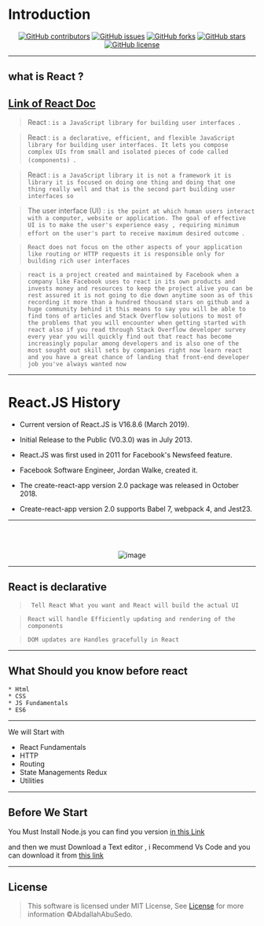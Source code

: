 # Introduction

<div align="center">

[![GitHub contributors](https://img.shields.io/github/contributors/abdallahabusedo/LearnReact)](https://github.com/abdallahabusedo/LearnReact/contributors)
[![GitHub issues](https://img.shields.io/github/issues/abdallahabusedo/LearnReact)](https://github.com/abdallahabusedo/LearnReact/issues)
[![GitHub forks](https://img.shields.io/github/forks/abdallahabusedo/LearnReact)](https://github.com/abdallahabusedo/LearnReact/network)
[![GitHub stars](https://img.shields.io/github/stars/abdallahabusedo/LearnReact)](https://github.com/abdallahabusedo/LearnReact/stargazers)
[![GitHub license](https://img.shields.io/github/license/abdallahabusedo/LearnReact)](https://github.com/abdallahabusedo/LearnReact/blob/master/LICENSE)

</div>

<hr>

## what is React ?

## [Link of React Doc](https://reactjs.org/docs/getting-started.html)

> React : `is a JavaScript library for building user interfaces `.

> React : `is a declarative, efficient, and flexible JavaScript library for building user interfaces. It lets you compose complex UIs from small and isolated pieces of code called (components) `.

> React : `is a JavaScript library it is not a framework it is library it is focused on doing one thing and doing that one thing really well and that is the second part building user interfaces so`

> The user interface (UI) : `is the point at which human users interact with a computer, website or application. The goal of effective UI is to make the user's experience easy , requiring minimum effort on the user's part to receive maximum desired outcome `.

> `React does not focus on the other aspects of your application like routing or HTTP requests it is responsible only for building rich user interfaces`

> `react is a project created and maintained by Facebook when a company like Facebook uses to react in its own products and invests money and resources to keep the project alive you can be rest assured it is not going to die down anytime soon as of this recording it more than a hundred thousand stars on github and a huge community behind it this means to say you will be able to find tons of articles and Stack Overflow solutions to most of the problems that you will encounter when getting started with react also if you read through Stack Overflow developer survey every year you will quickly find out that react has become increasingly popular among developers and is also one of the most sought out skill sets by companies right now learn react and you have a great chance of landing that front-end developer job you've always wanted now`

<hr>

# React.JS History

- Current version of React.JS is V16.8.6 (March 2019).

- Initial Release to the Public (V0.3.0) was in July 2013.

- React.JS was first used in 2011 for Facebook's Newsfeed feature.

- Facebook Software Engineer, Jordan Walke, created it.

- The create-react-app version 2.0 package was released in October 2018.

- Create-react-app version 2.0 supports Babel 7, webpack 4, and Jest23.

<hr>
<br>
<br>

<div align="center">

![image](https://user-images.githubusercontent.com/42722816/92278326-4b8ab080-eef5-11ea-89a1-795d4a69476f.png)

</div>

<hr>

## React is declarative

> ` Tell React What you want and React will build the actual UI`

> `React will handle Efficiently updating and rendering of the components`

> `DOM updates are Handles gracefully in React`

<hr>

## What Should you know before react

    * Html
    * CSS
    * JS Fundamentals
    * ES6

<hr>

We will Start with

- React Fundamentals
- HTTP
- Routing
- State Managements Redux
- Utilities

<hr>

## Before We Start

You Must Install Node.js
you can find you version [in this Link ](https://nodejs.org/en/download/)

and then we must Download a Text editor , i Recommend Vs Code
and you can download it from [this link ](https://code.visualstudio.com/)

<hr>

## License

> This software is licensed under MIT License, See [License](https://github.com/abdallahabusedo/LearnReact/blob/master/LICENSE) for more information ©AbdallahAbuSedo.
